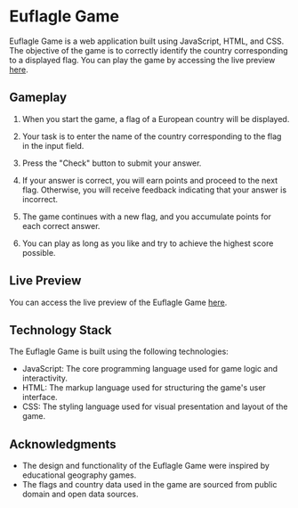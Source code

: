 # Euflagle Game

Euflagle Game is a web application built using JavaScript, HTML, and CSS. The objective of the game is to correctly identify the country corresponding to a displayed flag. You can play the game by accessing the live preview [here](https://adorable-elf-0f1615.netlify.app/).

## Gameplay

1. When you start the game, a flag of a European country will be displayed.

2. Your task is to enter the name of the country corresponding to the flag in the input field.

3. Press the "Check" button to submit your answer.

4. If your answer is correct, you will earn points and proceed to the next flag. Otherwise, you will receive feedback indicating that your answer is incorrect.

5. The game continues with a new flag, and you accumulate points for each correct answer.

6. You can play as long as you like and try to achieve the highest score possible.

## Live Preview

You can access the live preview of the Euflagle Game [here](https://adorable-elf-0f1615.netlify.app/).

## Technology Stack

The Euflagle Game is built using the following technologies:

- JavaScript: The core programming language used for game logic and interactivity.
- HTML: The markup language used for structuring the game's user interface.
- CSS: The styling language used for visual presentation and layout of the game.

## Acknowledgments

- The design and functionality of the Euflagle Game were inspired by educational geography games.
- The flags and country data used in the game are sourced from public domain and open data sources.
